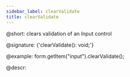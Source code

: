 ```yaml
---
sidebar_label: clearValidate
title: clearValidate
---          
```


@short: clears validation of an Input control

@signature: {'clearValidate(): void;'}

@example:
form.getItem("input").clearValidate();

@descr:
